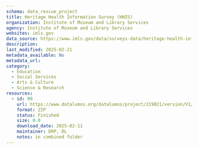 ```yaml
---
schema: data_rescue_project 
title: Heritage Health Information Survey (HHIS)
organization: Institute of Museum and Library Services
agency: Institute of Museum and Library Services
websites: imls.gov
data_source: https://www.imls.gov/data/surveys-data/heritage-health-information-survey-hhis
description: 
last_modified: 2025-02-21
metadata_available: No
metadata_url: 
category:
  - Education 
  - Social Services 
  - Arts & Culture 
  - Science & Research 
resources:
  - id: 99
    url: https://www.datalumos.org/datalumos/project/219021/version/V1/view
    format: ZIP
    status: Finished
    size: 0.0
    download_date: 2025-02-11
    maintainer: DRP, DL
    notes: in combined folder
---
```

